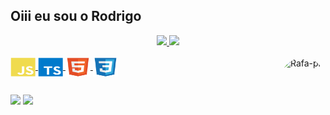 ## Oiii eu sou o Rodrigo
<div align="center">
  <a href="https://github.com/rdrsantos">
  <img height="180em" src="https://github-readme-stats.vercel.app/api?username=rdrsantos&show_icons=true&theme=dracula&include_all_commits=true&count_private=true"/>
  <img height="180em" src="https://github-readme-stats.vercel.app/api/top-langs/?username=rdrsantos&layout=compact&langs_count=7&theme=dracula"/>
</div>
<div style="display: inline_block"><br>
  <img align="center" alt="Rafa-Js" height="30" width="40" src="https://raw.githubusercontent.com/devicons/devicon/master/icons/javascript/javascript-plain.svg">
  <img align="center" alt="Rafa-Ts" height="30" width="40" src="https://raw.githubusercontent.com/devicons/devicon/master/icons/typescript/typescript-plain.svg">
  <img align="center" alt="Rafa-HTML" height="30" width="40" src="https://raw.githubusercontent.com/devicons/devicon/master/icons/html5/html5-original.svg">
  <img align="center" alt="Rafa-CSS" height="30" width="40" src="https://raw.githubusercontent.com/devicons/devicon/master/icons/css3/css3-original.svg">
  <img align="right" alt="Rafa-pic" height="150" style="border-radius:50px;" src="https://instagram.fcrq1-1.fna.fbcdn.net/v/t51.2885-19/s320x320/241975985_546735016548074_5803680397730988246_n.jpg?_nc_ht=instagram.fcrq1-1.fna.fbcdn.net&_nc_ohc=Gu7hmRTbijUAX8OlqKd&edm=ABfd0MgBAAAA&ccb=7-4&oh=2817664a0b00cd42cd4d9d816d12d852&oe=6184A4FD&_nc_sid=7bff83">
</div>
  
  ##
 
<div> 
  <a href="https://instagram.com/rdr_santos" target="_blank"><img src="https://img.shields.io/badge/-Instagram-%23E4405F?style=for-the-badge&logo=instagram&logoColor=white" target="_blank"></a>
  <a href="https://www.linkedin.com/in/rdrsantos" target="_blank"><img src="https://img.shields.io/badge/-LinkedIn-%230077B5?style=for-the-badge&logo=linkedin&logoColor=white" target="_blank"></a> 
</div>
